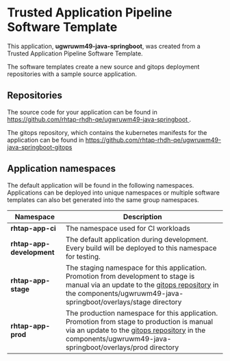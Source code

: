 # Trusted Application Pipeline Software Template

This application, **ugwruwm49-java-springboot**, was created from a Trusted Application Pipeline Software Template.

The software templates create a new source and gitops deployment repositories with a sample source application. 

## Repositories

The source code for your application can be found in [https://github.com/rhtap-rhdh-qe/ugwruwm49-java-springboot ](https://github.com/rhtap-rhdh-qe/ugwruwm49-java-springboot ).
 
The gitops repository, which contains the kubernetes manifests for the application can be found in 
[https://github.com/rhtap-rhdh-qe/ugwruwm49-java-springboot-gitops ](https://github.com/rhtap-rhdh-qe/ugwruwm49-java-springboot-gitops ) 

## Application namespaces 

The default application will be found in the following namespaces. Applications can be deployed into unique namespaces or multiple software templates can also bet generated into the same group namespaces.  

|  Namespace   |  Description   |  
| -------- | -------- |
| **rhtap-app-ci** | The namespace used for CI workloads |
| **rhtap-app-development** | The default application during development. Every build will be deployed to this namespace for testing. |
| **rhtap-app-stage** | The staging namespace for this application. Promotion from development to stage is manual via an update to the [gitops repository](https://github.com/rhtap-rhdh-qe/ugwruwm49-java-springboot-gitops ) in the components/ugwruwm49-java-springboot/overlays/stage directory |
| **rhtap-app-prod** | The production namespace for this application. Promotion from stage to production is manual via an update to the [gitops repository](https://github.com/rhtap-rhdh-qe/ugwruwm49-java-springboot-gitops ) in the components/ugwruwm49-java-springboot/overlays/prod directory |